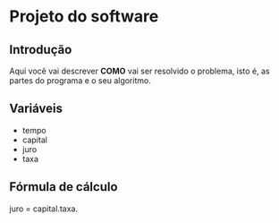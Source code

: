 # Projeto do software

## Introdução

Aqui você vai descrever **COMO** vai ser resolvido o problema, isto é, as partes do programa e o seu algoritmo.


## Variáveis

- tempo
- capital
- juro
- taxa

## Fórmula de cálculo

juro = capital.taxa.


